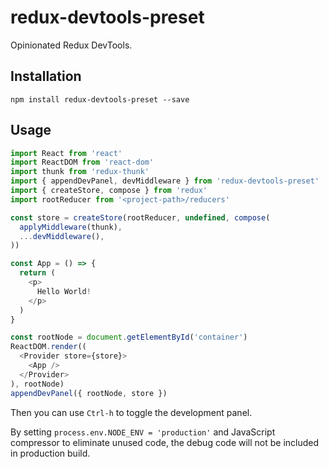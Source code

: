 # redux-devtools-preset

Opinionated Redux DevTools.

## Installation

```
npm install redux-devtools-preset --save
```

## Usage

```js
import React from 'react'
import ReactDOM from 'react-dom'
import thunk from 'redux-thunk'
import { appendDevPanel, devMiddleware } from 'redux-devtools-preset'
import { createStore, compose } from 'redux'
import rootReducer from '<project-path>/reducers'

const store = createStore(rootReducer, undefined, compose(
  applyMiddleware(thunk),
  ...devMiddleware(),
))

const App = () => {
  return (
    <p>
      Hello World!
    </p>
  )
}

const rootNode = document.getElementById('container')
ReactDOM.render((
  <Provider store={store}>
    <App />
  </Provider>
), rootNode)
appendDevPanel({ rootNode, store })
```

Then you can use `Ctrl-h` to toggle the development panel.

By setting `process.env.NODE_ENV = 'production'` and JavaScript compressor to eliminate unused code, the debug code will not be included in production build.
